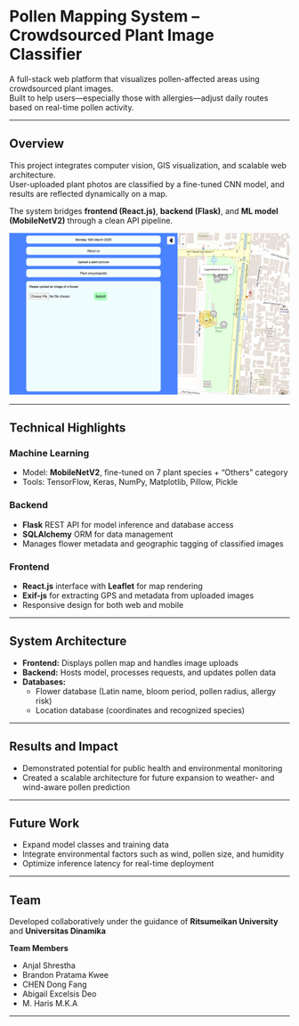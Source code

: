 # Pollen Mapping System – Crowdsourced Plant Image Classifier

A full-stack web platform that visualizes pollen-affected areas using crowdsourced plant images.  
Built to help users—especially those with allergies—adjust daily routes based on real-time pollen activity.

---

## Overview
This project integrates computer vision, GIS visualization, and scalable web architecture.  
User-uploaded plant photos are classified by a fine-tuned CNN model, and results are reflected dynamically on a map.

The system bridges **frontend (React.js)**, **backend (Flask)**, and **ML model (MobileNetV2)** through a clean API pipeline.

![Pollen Mapping System Preview](https://github.com/Unnamedhat88/PollenMappingProject/blob/main/preview.png)

---

## Technical Highlights

### Machine Learning
- Model: **MobileNetV2**, fine-tuned on 7 plant species + “Others” category  
- Tools: TensorFlow, Keras, NumPy, Matplotlib, Pillow, Pickle  

### Backend
- **Flask** REST API for model inference and database access  
- **SQLAlchemy** ORM for data management  
- Manages flower metadata and geographic tagging of classified images  

### Frontend
- **React.js** interface with **Leaflet** for map rendering  
- **Exif-js** for extracting GPS and metadata from uploaded images  
- Responsive design for both web and mobile  

---

## System Architecture
- **Frontend:** Displays pollen map and handles image uploads  
- **Backend:** Hosts model, processes requests, and updates pollen data  
- **Databases:**  
  - Flower database (Latin name, bloom period, pollen radius, allergy risk)  
  - Location database (coordinates and recognized species)  

---

## Results and Impact 
- Demonstrated potential for public health and environmental monitoring  
- Created a scalable architecture for future expansion to weather- and wind-aware pollen prediction  

---

## Future Work
- Expand model classes and training data  
- Integrate environmental factors such as wind, pollen size, and humidity  
- Optimize inference latency for real-time deployment  

---

## Team
Developed collaboratively under the guidance of **Ritsumeikan University** and **Universitas Dinamika**

**Team Members**
- Anjal Shrestha  
- Brandon Pratama Kwee  
- CHEN Dong Fang  
- Abigail Excelsis Deo  
- M. Haris M.K.A  

---


